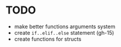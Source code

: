 # TODO

- make better functions arguments system
- create `if..elif..else` statement (gh-15)
- create functions for structs
